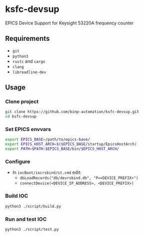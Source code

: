 # ksfc-devsup

EPICS Device Support for Keysight 53220A frequency counter


## Requirements

+ `git`
+ `python3`
+ `rustc` and `cargo`
+ `clang`
+ `libreadline-dev`


## Usage

### Clone project

```bash
git clone https://github.com/binp-automation/ksfc-devsup.git
cd ksfc-devsup
```

### Set EPICS envvars

```bash
export EPICS_BASE=/path/to/epics-base/
export EPICS_HOST_ARCH=$($EPICS_BASE/startup/EpicsHostArch)
export PATH=$PATH:$EPICS_BASE/bin/$EPICS_HOST_ARCH/
```

### Configure

+ In `iocBoot/iocrsbind/st.cmd` edit:
  + `dbLoadRecords("db/devrsbind.db", "P=<DEVICE_PREFIX>")`
  + `connectDevice(<DEVICE_IP_ADDRESS>, <DEVICE_PREFIX>)`

### Build IOC

```bash
python3 ./script/build.py
```

### Run and test IOC

```bash
python3 ./script/test.py
```
